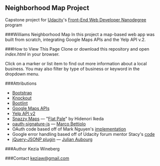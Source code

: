 ## Neighborhood Map Project
Capstone project for <a href="https://www.udacity.com/">Udacity</a>'s <a href="https://www.udacity.com/course/front-end-web-developer-nanodegree--nd001?v=fe1">Front-End Web Developer Nanodegree</a> program

###Williams Neighborhood Map
In this project a map-based web app was built from scratch, integrating Google Maps APIs and the Yelp API v.2.

###How to View This Page
Clone or download this repository and open _index.html_ in your browser.

Click on a marker or list item to find out more information about a local business. You may also filter by type of business or keyword in the dropdown menu.

###Attributions
* <a href="http://getbootstrap.com/">Bootstrap</a>
* <a href="http://knockoutjs.com/">Knockout</a>
* <a href="https://github.com/twbs/bootlint">Bootlint</a>
* <a href="https://developers.google.com/maps/">Google Maps APIs</a>
* <a href="https://www.yelp.com/developers/documentation/v2/overview">Yelp API v2</a>
* <a href="https://snazzymaps.com/">Snazzy Maps</a> — "<a href="https://snazzymaps.com/style/14889/flat-pale">Flat Pale</a>" by Hidenori Ikeda
* <a href="https://github.com/bettiolo/oauth-signature-js">oauth-signature-js</a> — <a href="https://github.com/bettiolo">Marco Bettiolo</a>
* OAuth code based off of Mark Nguyen's <a href="https://discussions.udacity.com/t/how-to-make-ajax-request-to-yelp-api/13699/5">implementation</a>
* Google error handling based off of Udacity forum mentor Stacy's <a href="https://discussions.udacity.com/t/handling-google-maps-in-async-and-fallback/34282">code</a>
* <a href="https://github.com/jaubourg/jquery-jsonp">jQuery-JSONP plugin</a> — <a href="https://github.com/jaubourg">Julian Aubourg</a>

###Author
Kezia Wineberg

###Contact
keziaw@gmail.com